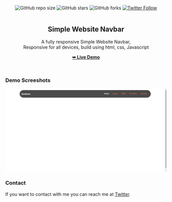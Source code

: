   <div align="center">
  
  ![GitHub repo size](https://img.shields.io/github/repo-size/sundramsharma1/Simple-Website-Navbar)
  ![GitHub stars](https://img.shields.io/github/stars/sundramsharma1/Simple-Website-Navbar?style=social)
  ![GitHub forks](https://img.shields.io/github/forks/sundramsharma1/Simple-Website-Navbar?style=social)
[![Twitter Follow](https://img.shields.io/twitter/follow/StarkSundram?style=social)](https://twitter.com/intent/follow?screen_name=StarkSundram)
<br />
<br />

 <h2 align="center"> Simple Website Navbar </h2>
 
 A fully responsive Simple Website Navbar, <br />Responsive for all devices, build using html, css, Javascript
 
<a href="https://sundramsharma1.github.io/Simple-Website-Navbar/"><strong>➥ Live Demo</strong></a>
  
</div>
<br />

### Demo Screeshots

![Car Desktop Demo](https://github.com/sundramsharma1/Simple-Website-Navbar/blob/main/Untitled1.png)

### Contact

If you want to contact with me you can reach me at [Twitter](https://www.twitter.com/StarkSundram).

